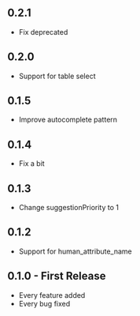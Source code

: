 ## 0.2.1

* Fix deprecated

## 0.2.0

* Support for table select

## 0.1.5

* Improve autocomplete pattern

## 0.1.4

* Fix a bit

## 0.1.3

* Change suggestionPriority to 1

## 0.1.2

* Support for human_attribute_name

## 0.1.0 - First Release

* Every feature added
* Every bug fixed
